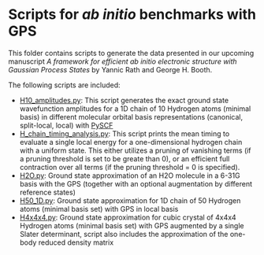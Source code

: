 # Scripts for *ab initio* benchmarks with GPS
This folder contains scripts to generate the data presented in our upcoming manuscript *A framework for efficient ab initio electronic structure with Gaussian Process States* by Yannic Rath and George H. Booth.

The following scripts are included:
- [H10_amplitudes.py](H10_amplitudes.py): This script generates the exact ground state wavefunction amplitudes for a 1D chain of 10 Hydrogen atoms (minimal basis) in different molecular orbital basis representations (canonical, split-local, local) with [PySCF](https://pyscf.org/)
- [H_chain_timing_analysis.py](H_chain_timing_analysis.py): This script prints the mean timing to evaluate a single local energy for a one-dimensional hydrogen chain with a uniform state. This either utilizes a pruning of vanishing terms (if a pruning threshold is set to be greate than 0), or an efficient full contraction over all terms (if the pruning threshold = 0 is specified).
- [H2O.py](H2O.py): Ground state approximation of an H2O molecule in a 6-31G basis with the GPS (together with an optional augmentation by different reference states)
- [H50_1D.py](H50_1D.py): Ground state approximation for 1D chain of 50 Hydrogen atoms (minimal basis set) with GPS in local basis
- [H4x4x4.py](H4x4x4.py): Ground state approximation for cubic crystal of 4x4x4 Hydrogen atoms (minimal basis set) with GPS augmented by a single Slater determinant, script also includes the approximation of the one-body reduced density matrix
